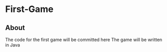 First-Game
==========

## About

The code for the first game will be committed here
The game will be written in Java
